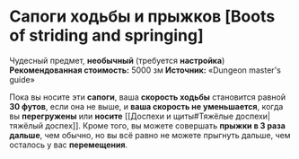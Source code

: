 # Сапоги ходьбы и прыжков [Boots of striding and springing]

Чудесный предмет, **необычный** (требуется **настройка**)
**Рекомендованная стоимость:** 5000 зм
**Источник:** «Dungeon master's guide»

Пока вы носите эти **сапоги**, ваша **скорость ходьбы** становится равной **30 футов**, если она не выше, и **ваша скорость не уменьшается**, когда вы **перегружены** или **носите** [[Доспехи и щиты#Тяжёлые доспехи|тяжёлый доспех]]. Кроме того, вы можете совершать **прыжки в 3 раза дальше**, чем обычно, но вы всё равно не можете прыгнуть дальше, чем осталось у вас **перемещения**.